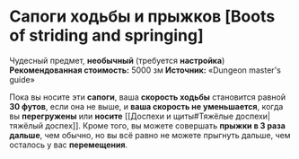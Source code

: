 # Сапоги ходьбы и прыжков [Boots of striding and springing]

Чудесный предмет, **необычный** (требуется **настройка**)
**Рекомендованная стоимость:** 5000 зм
**Источник:** «Dungeon master's guide»

Пока вы носите эти **сапоги**, ваша **скорость ходьбы** становится равной **30 футов**, если она не выше, и **ваша скорость не уменьшается**, когда вы **перегружены** или **носите** [[Доспехи и щиты#Тяжёлые доспехи|тяжёлый доспех]]. Кроме того, вы можете совершать **прыжки в 3 раза дальше**, чем обычно, но вы всё равно не можете прыгнуть дальше, чем осталось у вас **перемещения**.